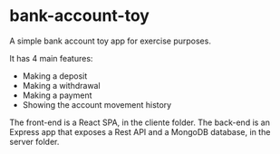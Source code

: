 # bank-account-toy
A simple bank account toy app for exercise purposes.

It has 4 main features:
- Making a deposit
- Making a withdrawal
- Making a payment
- Showing the account movement history 

The front-end is a React SPA, in the cliente folder.
The back-end is an Express app that exposes a Rest API and a MongoDB database, in the server folder.
